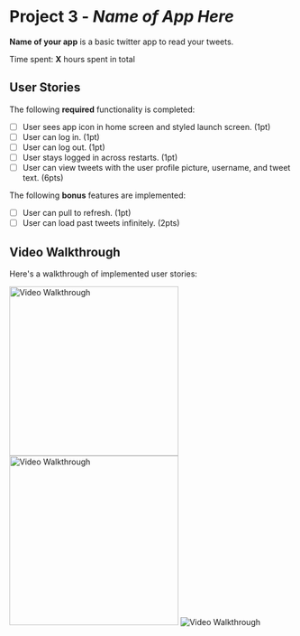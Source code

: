 # Project 3 - *Name of App Here*

**Name of your app** is a basic twitter app to read your tweets.

Time spent: **X** hours spent in total

## User Stories

The following **required** functionality is completed:

- [ ] User sees app icon in home screen and styled launch screen. (1pt)
- [ ] User can log in. (1pt)
- [ ] User can log out. (1pt)
- [ ] User stays logged in across restarts. (1pt)
- [ ] User can view tweets with the user profile picture, username, and tweet text. (6pts)

The following **bonus** features are implemented:

- [ ] User can pull to refresh. (1pt)
- [ ] User can load past tweets infinitely. (2pts)

## Video Walkthrough

Here's a walkthrough of implemented user stories:

<img src='https://i.imgur.com/k4EgrO8.gif' title='Video Walkthrough' width='300' alt='Video Walkthrough' />
<img src='https://i.imgur.com/aHOtowU.gif' title='Video Walkthrough' width='300' alt='Video Walkthrough' />
<img src='http://i.imgur.com/link/to/your/gif/file.gif' title='Video Walkthrough' width='' alt='Video Walkthrough' />



